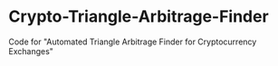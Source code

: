 # Crypto-Triangle-Arbitrage-Finder
Code for "Automated Triangle Arbitrage Finder for Cryptocurrency Exchanges"
